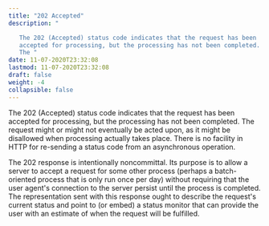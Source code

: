 ```yaml
---
title: "202 Accepted"
description: "

   The 202 (Accepted) status code indicates that the request has been
   accepted for processing, but the processing has not been completed.
   The "
date: 11-07-2020T23:32:08
lastmod: 11-07-2020T23:32:08
draft: false
weight: -4
collapsible: false
---
```



   The 202 (Accepted) status code indicates that the request has been
   accepted for processing, but the processing has not been completed.
   The request might or might not eventually be acted upon, as it might
   be disallowed when processing actually takes place.  There is no
   facility in HTTP for re-sending a status code from an asynchronous
   operation.

   The 202 response is intentionally noncommittal.  Its purpose is to
   allow a server to accept a request for some other process (perhaps a
   batch-oriented process that is only run once per day) without
   requiring that the user agent's connection to the server persist
   until the process is completed.  The representation sent with this
   response ought to describe the request's current status and point to
   (or embed) a status monitor that can provide the user with an
   estimate of when the request will be fulfilled.


                                                